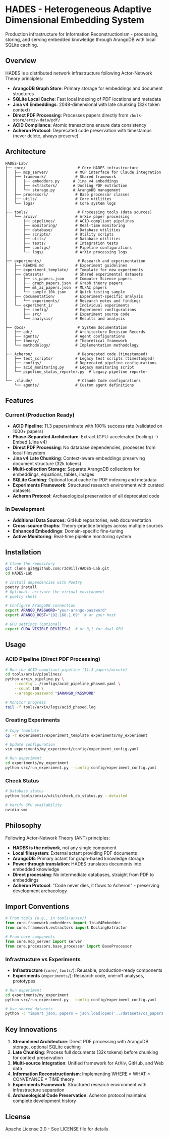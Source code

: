 # HADES - Heterogeneous Adaptive Dimensional Embedding System

Production infrastructure for Information Reconstructionism - processing, storing, and serving embedded knowledge through ArangoDB with local SQLite caching.

## Overview

HADES is a distributed network infrastructure following Actor-Network Theory principles:

- **ArangoDB Graph Store**: Primary storage for embeddings and document structures
- **SQLite Local Cache**: Fast local indexing of PDF locations and metadata
- **Jina v4 Embeddings**: 2048-dimensional with late chunking (32k token context)
- **Direct PDF Processing**: Processes papers directly from `/bulk-store/arxiv-data/pdf/`
- **ACID Compliance**: Atomic transactions ensure data consistency
- **Acheron Protocol**: Deprecated code preservation with timestamps (never delete, always preserve)

## Architecture

```
HADES-Lab/
├── core/                       # Core HADES infrastructure
│   ├── mcp_server/            # MCP interface for Claude integration
│   ├── framework/             # Shared framework
│   │   ├── embedders.py      # Jina v4 embeddings
│   │   ├── extractors/       # Docling PDF extraction
│   │   └── storage.py        # ArangoDB management
│   ├── processors/            # Base processor classes
│   ├── utils/                 # Core utilities
│   └── logs/                  # Core system logs
│
├── tools/                      # Processing tools (data sources)
│   └── arxiv/                 # ArXiv paper processing
│       ├── pipelines/         # ACID-compliant pipelines
│       ├── monitoring/        # Real-time monitoring
│       ├── database/          # Database utilities
│       ├── scripts/           # Utility scripts
│       ├── utils/             # Database utilities
│       ├── tests/             # Integration tests
│       ├── configs/           # Pipeline configurations
│       └── logs/              # ArXiv processing logs
│
├── experiments/                # Research and experimentation
│   ├── README.md              # Experiment guidelines
│   ├── experiment_template/   # Template for new experiments
│   ├── datasets/              # Shared experimental datasets
│   │   ├── cs_papers.json     # Computer Science papers
│   │   ├── graph_papers.json  # Graph theory papers
│   │   ├── ml_ai_papers.json  # ML/AI papers
│   │   └── sample_10k.json    # Quick testing sample
│   ├── documentation/         # Experiment-specific analysis
│   │   └── experiments/       # Research notes and findings
│   └── experiment_1/          # Individual experiments
│       ├── config/            # Experiment configurations
│       ├── src/               # Experiment source code
│       └── analysis/          # Results and analysis
│
├── docs/                       # System documentation
│   ├── adr/                   # Architecture Decision Records
│   ├── agents/                # Agent configurations
│   ├── theory/                # Theoretical framework
│   └── methodology/           # Implementation methodology
│
├── Acheron/                    # Deprecated code (timestamped)
│   ├── test_scripts/          # Legacy test scripts (timestamped)
│   ├── configs/               # Deprecated pipeline configurations
│   ├── acid_monitoring.py     # Legacy monitoring script
│   └── pipeline_status_reporter.py  # Legacy pipeline reporter
│
└── .claude/                    # Claude Code configurations
    └── agents/                # Custom agent definitions
```

## Features

### Current (Production Ready)

- **ACID Pipeline**: 11.3 papers/minute with 100% success rate (validated on 1000+ papers)
- **Phase-Separated Architecture**: Extract (GPU-accelerated Docling) → Embed (Jina v4)
- **Direct PDF Processing**: No database dependencies, processes from local filesystem
- **Jina v4 Late Chunking**: Context-aware embeddings preserving document structure (32k tokens)
- **Multi-collection Storage**: Separate ArangoDB collections for embeddings, equations, tables, images
- **SQLite Caching**: Optional local cache for PDF indexing and metadata
- **Experiments Framework**: Structured research environment with curated datasets
- **Acheron Protocol**: Archaeological preservation of all deprecated code

### In Development

- **Additional Data Sources**: GitHub repositories, web documentation
- **Cross-source Graphs**: Theory-practice bridges across multiple sources
- **Enhanced Embeddings**: Domain-specific fine-tuning
- **Active Monitoring**: Real-time pipeline monitoring system

## Installation

```bash
# Clone the repository
git clone git@github.com:r3d91ll/HADES-Lab.git
cd HADES-Lab

# Install dependencies with Poetry
poetry install
# Optional: activate the virtual environment
# poetry shell

# Configure ArangoDB connection
export ARANGO_PASSWORD="your-arango-password"
export ARANGO_HOST="192.168.1.69"  # or your host

# GPU settings (optional)
export CUDA_VISIBLE_DEVICES=1  # or 0,1 for dual GPU
```

## Usage

### ACID Pipeline (Direct PDF Processing)

```bash
# Run the ACID-compliant pipeline (11.3 papers/minute)
cd tools/arxiv/pipelines/
python arxiv_pipeline.py \
    --config ../configs/acid_pipeline_phased.yaml \
    --count 100 \
    --arango-password "$ARANGO_PASSWORD"

# Monitor progress
tail -f tools/arxiv/logs/acid_phased.log
```

### Creating Experiments

```bash
# Copy template
cp -r experiments/experiment_template experiments/my_experiment

# Update configuration
vim experiments/my_experiment/config/experiment_config.yaml

# Run experiment
cd experiments/my_experiment
python src/run_experiment.py --config config/experiment_config.yaml
```

### Check Status

```bash
# Database status
python tools/arxiv/utils/check_db_status.py --detailed

# Verify GPU availability
nvidia-smi
```

## Philosophy

Following Actor-Network Theory (ANT) principles:

- **HADES is the network**, not any single component
- **Local filesystem**: External actant providing PDF documents
- **ArangoDB**: Primary actant for graph-based knowledge storage
- **Power through translation**: HADES translates documents into embedded knowledge
- **Direct processing**: No intermediate databases, straight from PDF to embeddings
- **Acheron Protocol**: "Code never dies, it flows to Acheron" - preserving development archaeology

## Import Conventions

```python
# From tools (e.g., in tools/arxiv/)
from core.framework.embedders import JinaV4Embedder
from core.framework.extractors import DoclingExtractor

# From core components
from core.mcp_server import server
from core.processors.base_processor import BaseProcessor
```

### Infrastructure vs Experiments

- **Infrastructure** (`core/`, `tools/`): Reusable, production-ready components
- **Experiments** (`experiments/`): Research code, one-off analyses, prototypes

```bash
# Run experiment
cd experiments/my_experiment
python src/run_experiment.py --config config/experiment_config.yaml

# Use shared datasets
python -c "import json; papers = json.load(open('../datasets/cs_papers.json'))"
```

## Key Innovations

1. **Streamlined Architecture**: Direct PDF processing with ArangoDB storage, optional SQLite caching
2. **Late Chunking**: Process full documents (32k tokens) before chunking for context preservation  
3. **Multi-source Integration**: Unified framework for ArXiv, GitHub, and Web data
4. **Information Reconstructionism**: Implementing WHERE × WHAT × CONVEYANCE × TIME theory
5. **Experiments Framework**: Structured research environment with infrastructure separation
6. **Archaeological Code Preservation**: Acheron protocol maintains complete development history

## License

Apache License 2.0 - See LICENSE file for details
